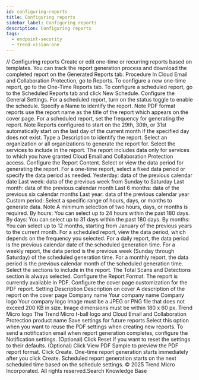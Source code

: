 ```yaml
---
id: configuring-reports
title: Configuring reports
sidebar_label: Configuring reports
description: Configuring reports
tags:
  - endpoint-security
  - trend-vision-one
---
```


/*<![CDATA[*/ $('#title').html($('meta[name=map-description]').attr('content')); /*]]>*/ Configuring reports Create or edit one-time or recurring reports based on templates. You can track the report generation process and download the completed report on the Generated Reports tab. Procedure In Cloud Email and Collaboration Protection, go to Reports. To configure a new one-time report, go to the One-Time Reports tab. To configure a scheduled report, go to the Scheduled Reports tab and click New Schedule. Configure the General Settings. For a scheduled report, turn on the status toggle to enable the schedule. Specify a Name to identify the report. Note PDF format reports use the report name as the title of the report which appears on the cover page. For a scheduled report, set the frequency for generating the report. Note Reports configured to start on the 29th, 30th, or 31st automatically start on the last day of the current month if the specified day does not exist. Type a Description to identify the report. Select an organization or all organizations to generate the report for. Select the services to include in the report. The report includes data only for services to which you have granted Cloud Email and Collaboration Protection access. Configure the Report Content. Select or view the data period for generating the report. For a one-time report, select a fixed data period or specify the data period as needed. Yesterday: data of the previous calendar date Last week: data of the previous week from Sunday to Saturday Last month: data of the previous calendar month Last 6 months: data of the previous six calendar months Last year: data of the previous calendar year Custom period: Select a specific range of hours, days, or months to generate data. Note A minimum selection of two hours, days, or months is required. By hours: You can select up to 24 hours within the past 180 days. By days: You can select up to 31 days within the past 180 days. By months: You can select up to 12 months, starting from January of the previous years to the current month. For a scheduled report, view the data period, which depends on the frequency you selected. For a daily report, the data period is the previous calendar date of the scheduled generation time. For a weekly report, the data period is the previous week (Sunday through Saturday) of the scheduled generation time. For a monthly report, the data period is the previous calendar month of the scheduled generation time. Select the sections to include in the report. The Total Scans and Detections section is always selected. Configure the Report Format. The report is currently available in PDF. Configure the cover page customization for the PDF report. Setting Description Description on cover A description of the report on the cover page Company name Your company name Company logo Your company logo Image must be a JPEG or PNG file that does not exceed 200 KB in size. Image dimensions must be within 180 x 60 px. Trend Micro logo The Trend Micro t-ball logo and Cloud Email and Collaboration Protection product name Save settings for future reports Select this option when you want to reuse the PDF settings when creating new reports. To send a notification email when report generation completes, configure the Notification settings. (Optional) Click Reset if you want to reset the settings to their defaults. (Optional) Click View PDF Sample to preview the PDF report format. Click Create. One-time report generation starts immediately after you click Create. Scheduled report generation starts on the next scheduled time based on the schedule settings. © 2025 Trend Micro Incorporated. All rights reserved.Search Knowledge Base
